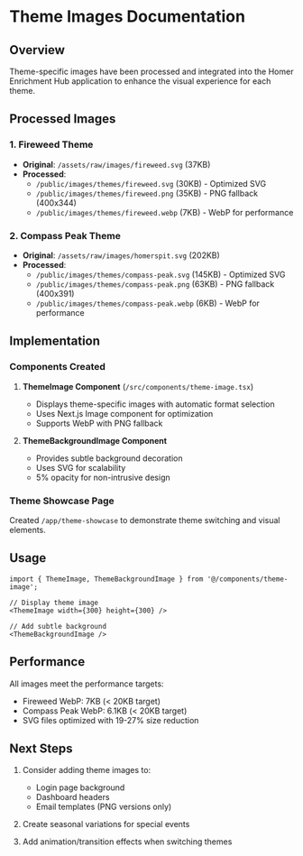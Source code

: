 # Theme Images Documentation

## Overview

Theme-specific images have been processed and integrated into the Homer Enrichment Hub application to enhance the visual experience for each theme.

## Processed Images

### 1. Fireweed Theme
- **Original**: `/assets/raw/images/fireweed.svg` (37KB)
- **Processed**:
  - `/public/images/themes/fireweed.svg` (30KB) - Optimized SVG
  - `/public/images/themes/fireweed.png` (35KB) - PNG fallback (400x344)
  - `/public/images/themes/fireweed.webp` (7KB) - WebP for performance

### 2. Compass Peak Theme  
- **Original**: `/assets/raw/images/homerspit.svg` (202KB)
- **Processed**:
  - `/public/images/themes/compass-peak.svg` (145KB) - Optimized SVG
  - `/public/images/themes/compass-peak.png` (63KB) - PNG fallback (400x391)
  - `/public/images/themes/compass-peak.webp` (6KB) - WebP for performance

## Implementation

### Components Created

1. **ThemeImage Component** (`/src/components/theme-image.tsx`)
   - Displays theme-specific images with automatic format selection
   - Uses Next.js Image component for optimization
   - Supports WebP with PNG fallback

2. **ThemeBackgroundImage Component**
   - Provides subtle background decoration
   - Uses SVG for scalability
   - 5% opacity for non-intrusive design

### Theme Showcase Page

Created `/app/theme-showcase` to demonstrate theme switching and visual elements.

## Usage

```tsx
import { ThemeImage, ThemeBackgroundImage } from '@/components/theme-image';

// Display theme image
<ThemeImage width={300} height={300} />

// Add subtle background
<ThemeBackgroundImage />
```

## Performance

All images meet the performance targets:
- Fireweed WebP: 7KB (< 20KB target)
- Compass Peak WebP: 6.1KB (< 20KB target)
- SVG files optimized with 19-27% size reduction

## Next Steps

1. Consider adding theme images to:
   - Login page background
   - Dashboard headers
   - Email templates (PNG versions only)

2. Create seasonal variations for special events

3. Add animation/transition effects when switching themes